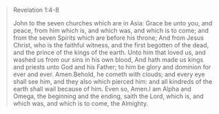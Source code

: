 > Revelation 1:4-8
>
> John to the seven churches which are in Asia: Grace be unto you, and peace, from him which is, and which was, and which is to come; and from the seven Spirits which are before his throne; And from Jesus Christ, who is the faithful witness, and the first begotten of the dead, and the prince of the kings of the earth. Unto him that loved us, and washed us from our sins in his own blood, And hath made us kings and priests unto God and his Father; to him be glory and dominion for ever and ever. Amen.Behold, he cometh with clouds; and every eye shall see him, and they also which pierced him: and all kindreds of the earth shall wail because of him. Even so, Amen.I am Alpha and Omega, the beginning and the ending, saith the Lord, which is, and which was, and which is to come, the Almighty.
